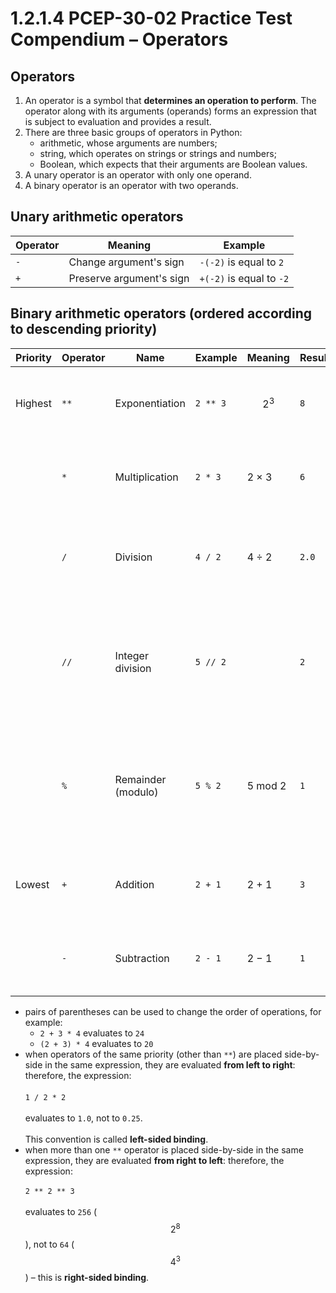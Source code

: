 # 1.2.1.4 PCEP-30-02 Practice Test Compendium – Operators

## Operators

1. An operator is a symbol that **determines an operation to perform**. The operator along with its arguments (operands) forms an expression that is subject to evaluation and provides a result.
2. There are three basic groups of operators in Python:
   * arithmetic, whose arguments are numbers;
   * string, which operates on strings or strings and numbers;
   * Boolean, which expects that their arguments are Boolean values.
3. A unary operator is an operator with only one operand.
4. A binary operator is an operator with two operands.

## Unary arithmetic operators

| Operator | Meaning                  | Example                  |
| -------- | ------------------------ | ------------------------ |
| `-`      | Change argument's sign   | `-(-2)` is equal to `2`  |
| `+`      | Preserve argument's sign | `+(-2)` is equal to `-2` |

## Binary arithmetic operators (ordered according to descending priority)

| Priority | Operator | Name               | Example  | Meaning | Result | Result Type                                                                                                                                                           |
| -------- | -------- | ------------------ | -------- | ------- | ------ | --------------------------------------------------------------------------------------------------------------------------------------------------------------------- |
| Highest  | `**`     | Exponentiation     | `2 ** 3` | $$2^3$$ | `8`    | <ul><li><code>int</code> if both arguments are ints</li><li><code>float</code> otherwise</li></ul>                                                                    |
|          | `*`      | Multiplication     | `2 * 3`  | 2 × 3   | `6`    | <ul><li><code>int</code> if both arguments are ints</li><li><code>float</code> otherwise</li></ul>                                                                    |
|          | `/`      | Division           | `4 / 2`  | 4 ÷ 2   | `2.0`  | <ul><li>always <code>float</code></li><li>raises <code>ZeroDivisionError</code> when divider is zero</li></ul>                                                        |
|          | `//`     | Integer division   | `5 // 2` |         | `2`    | <ul><li><code>int</code> if both arguments are ints</li><li><code>float</code> otherwise</li><li>raises <code>ZeroDivisionError</code> when divider is zero</li></ul> |
|          | `%`      | Remainder (modulo) | `5 % 2`  | 5 mod 2 | `1`    | <ul><li><code>int</code> if both arguments are ints</li><li><code>float</code> otherwise</li><li>raises <code>ZeroDivisionError</code> when divider is zero</li></ul> |
| Lowest   | `+`      | Addition           | `2 + 1`  | 2 + 1   | `3`    | <ul><li><code>int</code> if both arguments are ints</li><li><code>float</code> otherwise</li></ul>                                                                    |
|          | `-`      | Subtraction        | `2 - 1`  | 2 − 1   | `1`    | <p></p><ul><li><code>int</code> if both arguments are ints</li><li><code>float</code> otherwise</li></ul>                                                             |

* pairs of parentheses can be used to change the order of operations, for example:
  * `2 + 3 * 4` evaluates to `24`
  * `(2 + 3) * 4` evaluates to `20`
* when operators of the same priority (other than `**`) are placed side-by-side in the same expression, they are evaluated **from left to right**: therefore, the expression:\
  \
  `1 / 2 * 2`\
  \
  evaluates to `1.0`, not to `0.25`.\
  \
  This convention is called **left-sided binding**.
* when more than one `**` operator is placed side-by-side in the same expression, they are evaluated **from right to left**: therefore, the expression:\
  \
  `2 ** 2 ** 3`\
  \
  evaluates to `256` ($$2^8$$), not to `64` ($$4^3$$) – this is **right-sided binding**.

